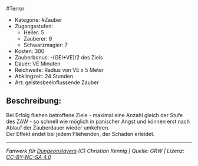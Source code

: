 #Terror  
- Kategorie: #Zauber  
- Zugangsstufen:  
  - Heiler: 5  
  - Zauberer: 9  
  - Schwarzmagier: 7  
- Kosten: 300  
- Zauberbonus: -(GEI+VE)/2 des Ziels  
- Dauer: VE Minuten  
- Reichweite: Radius von VE x 5 Meter  
- Abklingzeit: 24 Stunden  
- Art: geistesbeeinflussende Zauber     

## Beschreibung:
Bei Erfolg fliehen betroffene Ziele - maximal eine Anzahl gleich der Stufe des ZAW - so schnell wie möglich in panischer Angst und können erst nach Ablauf der Zauberdauer wieder umkehren.<br>Der Effekt endet bei jedem Fliehenden, der Schaden erleidet.


___
*Fanwerk für [Dungeonslayers](https://www.dungeonslayers.net/) (C) Christian Kennig | Quelle: GRW | Lizenz: [CC-BY-NC-SA 4.0](https://creativecommons.org/licenses/by-nc-sa/4.0/deed.de)*